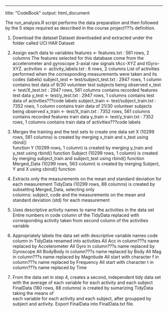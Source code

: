 ---
title: "CodeBook"
output: html_document

The run_analysis.R script performs the data preparation and then followed by the 5 steps required as described in the course project???s definition.

1. Download the dataset
  Dataset downloaded and extracted under the folder called UCI HAR Dataset

2. Assign each data to variables
  features <- features.txt : 561 rows, 2 columns 
  The features selected for this database come from the accelerometer and gyroscope 3-axial   raw signals tAcc-XYZ and tGyro-XYZ.
  activities <- activity_labels.txt : 6 rows, 2 columns 
  List of activities performed when the corresponding measurements were taken and its codes   (labels)
  subject_test <- test/subject_test.txt : 2947 rows, 1 column 
  contains test data of 9/30 volunteer test subjects being observed
  x_test <- test/X_test.txt : 2947 rows, 561 columns 
  contains recorded features test data
  y_test <- test/y_test.txt : 2947 rows, 1 columns 
  contains test data of activities???code labels
  subject_train <- test/subject_train.txt : 7352 rows, 1 column 
  contains train data of 21/30 volunteer subjects being observed
  x_train <- test/X_train.txt : 7352 rows, 561 columns 
  contains recorded features train data
  y_train <- test/y_train.txt : 7352 rows, 1 columns 
  contains train data of activities???code labels

3. Merges the training and the test sets to create one data set
  X (10299 rows, 561 columns) is created by merging x_train and x_test using rbind()      
  function
  Y (10299 rows, 1 column) is created by merging y_train and y_test using rbind() function
  Subject (10299 rows, 1 column) is created by merging subject_train and subject_test using 
  rbind() function
  Merged_Data (10299 rows, 563 column) is created by merging Subject, Y and X using cbind() 
  function

4. Extracts only the measurements on the mean and standard deviation for each measurement
  TidyData (10299 rows, 88 columns) is created by subsetting Merged_Data, selecting only   
  columns: subject, code and the measurements on the mean and standard deviation (std) for 
  each measurement

5. Uses descriptive activity names to name the activities in the data set
  Entire numbers in code column of the TidyData replaced with corresponding activity taken    from second column of the activities variable

6. Appropriately labels the data set with descriptive variable names
  code column in TidyData renamed into activities
  All Acc in column???s name replaced by Accelerometer
  All Gyro in column???s name replaced by Gyroscope
  All BodyBody in column???s name replaced by Body
  All Mag in column???s name replaced by Magnitude
  All start with character f in column???s name replaced by Frequency
  All start with character t in column???s name replaced by Time

7. From the data set in step 4, creates a second, independent tidy data set with the average   of each variable for each activity and each subject
  FinalData (180 rows, 88 columns) is created by sumarizing TidyData taking the means of   
  each variable for each activity and each subject, after groupped by subject and activity.
  Export FinalData into FinalData.txt file.